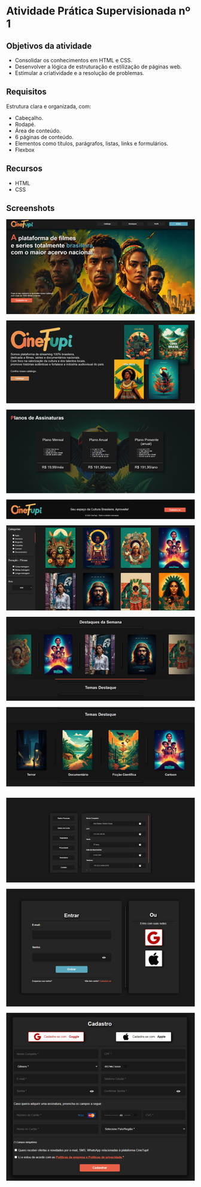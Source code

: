 # Atividade Prática Supervisionada nº 1

## Objetivos da atividade

- Consolidar os conhecimentos em HTML e CSS.
- Desenvolver a lógica de estruturação e estilização de páginas web.
- Estimular a criatividade e a resolução de problemas.

## Requisitos

Estrutura clara e organizada, com:
- Cabeçalho. 
- Rodapé.
- Área de conteúdo.
- 6 páginas de conteúdo.
- Elementos como títulos, parágrafos, listas, links e formulários.
- Flexbox

## Recursos 

- HTML
- CSS

## Screenshots 

![Página Principal Topo PNG](principal.png)

![Página Principal Meio PNG](principal-meio.png)

![Página Principal Fundo PNG](principal-fundo.png)

![Página Principal Rodapé PNG](principal-rodape.png)

![Catálogo PNG](catalogo.png)

![Destaque Topo PNG](destaques1.png)

![Destaque Fundo PNG](destaques2.png)

![Perfil PNG](perfil.png)

![Entrar PNG](entrar.png)

![Cadastro PNG](cadastro.png)